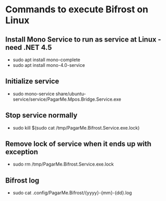 # Commands to execute Bifrost on Linux

## Install Mono Service to run as service at Linux - need .NET 4.5

* sudo apt install mono-complete
* sudo apt install mono-4.0-service

## Initialize service

* sudo mono-service share/ubuntu-service/service/PagarMe.Mpos.Bridge.Service.exe

## Stop service normally

* sudo kill $(sudo cat /tmp/PagarMe.Bifrost.Service.exe.lock)

## Remove lock of service when it ends up with exception

* sudo rm /tmp/PagarMe.Bifrost.Service.exe.lock

## Bifrost log

* sudo cat .config/PagarMe.Bifrost/{yyyy}-{mm}-{dd}.log